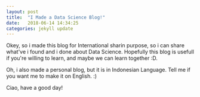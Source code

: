 ```yaml
---
layout: post
title:  "I Made a Data Science Blog!"
date:   2018-06-14 14:34:25
categories: jekyll update
---
```

Okey, so i made this blog for International sharin purpose, so i can share what've i found and i done about Data Science. Hopefully this blog is usefull if you're willing to learn, and maybe we can learn together :D.

Oh, i also made a personal blog, but it is in Indonesian Language. Tell me if you want me to make it on English. :)

Ciao, have a good day!
